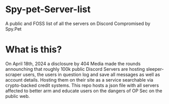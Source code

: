 # Spy-pet-Server-list
A public and FOSS list of all the servers on Discord Compromised by Spy.Pet
# What is this?
On April 18th, 2024 a disclosure by 404 Media made the rounds announching that roughly 100k public Discord Servers are hosting sleeper-scraper users, the users in question log and save all messages as well as account details. Hosting them on their site as a service searchable via crypto-backed credit systems.
This repo hosts a json file with all servers affected to better arm and educate users on the dangers of OP Sec on the public web.
